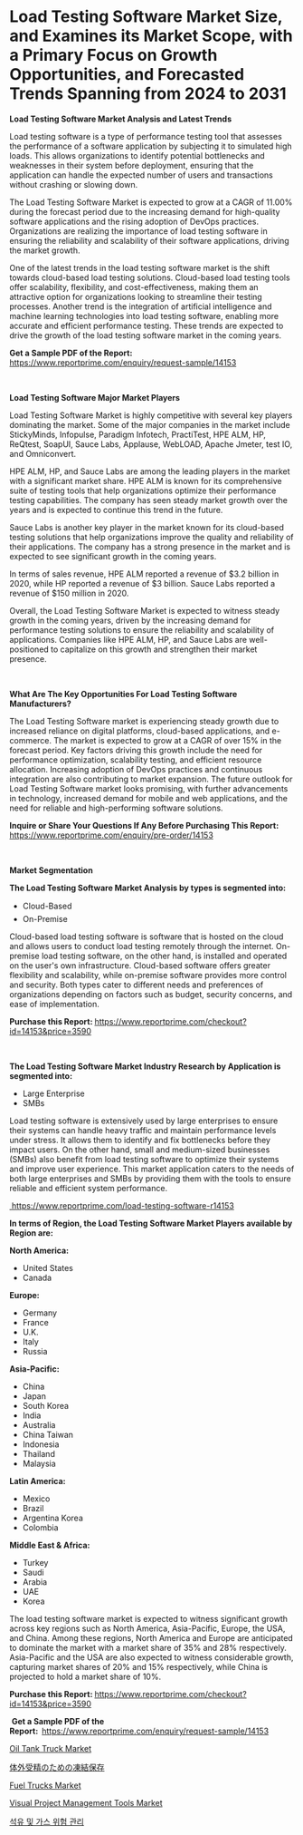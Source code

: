 <p><h1>Load Testing Software Market Size, and Examines its Market Scope, with a Primary Focus on Growth Opportunities, and Forecasted Trends Spanning from 2024 to 2031</h1></p><p><strong>Load Testing Software Market Analysis and Latest Trends</strong></p>
<p><p>Load testing software is a type of performance testing tool that assesses the performance of a software application by subjecting it to simulated high loads. This allows organizations to identify potential bottlenecks and weaknesses in their system before deployment, ensuring that the application can handle the expected number of users and transactions without crashing or slowing down.</p><p>The Load Testing Software Market is expected to grow at a CAGR of 11.00% during the forecast period due to the increasing demand for high-quality software applications and the rising adoption of DevOps practices. Organizations are realizing the importance of load testing software in ensuring the reliability and scalability of their software applications, driving the market growth.</p><p>One of the latest trends in the load testing software market is the shift towards cloud-based load testing solutions. Cloud-based load testing tools offer scalability, flexibility, and cost-effectiveness, making them an attractive option for organizations looking to streamline their testing processes. Another trend is the integration of artificial intelligence and machine learning technologies into load testing software, enabling more accurate and efficient performance testing. These trends are expected to drive the growth of the load testing software market in the coming years.</p></p>
<p><strong>Get a Sample PDF of the Report:&nbsp;</strong> <a href="https://www.reportprime.com/enquiry/request-sample/14153">https://www.reportprime.com/enquiry/request-sample/14153</a></p>
<p>&nbsp;</p>
<p><strong>Load Testing Software Major Market Players</strong></p>
<p><p>Load Testing Software Market is highly competitive with several key players dominating the market. Some of the major companies in the market include StickyMinds, Infopulse, Paradigm Infotech, PractiTest, HPE ALM, HP, ReQtest, SoapUI, Sauce Labs, Applause, WebLOAD, Apache Jmeter, test IO, and Omniconvert.</p><p>HPE ALM, HP, and Sauce Labs are among the leading players in the market with a significant market share. HPE ALM is known for its comprehensive suite of testing tools that help organizations optimize their performance testing capabilities. The company has seen steady market growth over the years and is expected to continue this trend in the future.</p><p>Sauce Labs is another key player in the market known for its cloud-based testing solutions that help organizations improve the quality and reliability of their applications. The company has a strong presence in the market and is expected to see significant growth in the coming years.</p><p>In terms of sales revenue, HPE ALM reported a revenue of $3.2 billion in 2020, while HP reported a revenue of $3 billion. Sauce Labs reported a revenue of $150 million in 2020.</p><p>Overall, the Load Testing Software Market is expected to witness steady growth in the coming years, driven by the increasing demand for performance testing solutions to ensure the reliability and scalability of applications. Companies like HPE ALM, HP, and Sauce Labs are well-positioned to capitalize on this growth and strengthen their market presence.</p></p>
<p>&nbsp;</p>
<p><strong>What Are The Key Opportunities For Load Testing Software Manufacturers?</strong></p>
<p><p>The Load Testing Software market is experiencing steady growth due to increased reliance on digital platforms, cloud-based applications, and e-commerce. The market is expected to grow at a CAGR of over 15% in the forecast period. Key factors driving this growth include the need for performance optimization, scalability testing, and efficient resource allocation. Increasing adoption of DevOps practices and continuous integration are also contributing to market expansion. The future outlook for Load Testing Software market looks promising, with further advancements in technology, increased demand for mobile and web applications, and the need for reliable and high-performing software solutions.</p></p>
<p><strong>Inquire or Share Your Questions If Any Before Purchasing This Report:</strong> <a href="https://www.reportprime.com/enquiry/pre-order/14153">https://www.reportprime.com/enquiry/pre-order/14153</a></p>
<p>&nbsp;</p>
<p><strong>Market Segmentation</strong></p>
<p><strong>The Load Testing Software Market Analysis by types is segmented into:</strong></p>
<p><ul><li>Cloud-Based</li><li>On-Premise</li></ul></p>
<p><p>Cloud-based load testing software is software that is hosted on the cloud and allows users to conduct load testing remotely through the internet. On-premise load testing software, on the other hand, is installed and operated on the user's own infrastructure. Cloud-based software offers greater flexibility and scalability, while on-premise software provides more control and security. Both types cater to different needs and preferences of organizations depending on factors such as budget, security concerns, and ease of implementation.</p></p>
<p><strong>Purchase this Report:&nbsp;</strong><a href="https://www.reportprime.com/checkout?id=14153&price=3590">https://www.reportprime.com/checkout?id=14153&price=3590</a></p>
<p>&nbsp;</p>
<p><strong>The Load Testing Software Market Industry Research by Application is segmented into:</strong></p>
<p><ul><li>Large Enterprise</li><li>SMBs</li></ul></p>
<p><p>Load testing software is extensively used by large enterprises to ensure their systems can handle heavy traffic and maintain performance levels under stress. It allows them to identify and fix bottlenecks before they impact users. On the other hand, small and medium-sized businesses (SMBs) also benefit from load testing software to optimize their systems and improve user experience. This market application caters to the needs of both large enterprises and SMBs by providing them with the tools to ensure reliable and efficient system performance.</p></p>
<p><a href="https://www.reportprime.com/load-testing-software-r14153">&nbsp;https://www.reportprime.com/load-testing-software-r14153</a></p>
<p><strong>In terms of Region, the Load Testing Software Market Players available by Region are:</strong></p>
<p>
    <p> <strong> North America: </strong>
        <ul>
            <li>United States</li>
            <li>Canada</li>
        </ul>
        </p> 
    <p> <strong> Europe: </strong>
        <ul>
            <li>Germany</li>
            <li>France</li>
            <li>U.K.</li>
            <li>Italy</li>
            <li>Russia</li>
        </ul>
        </p> 
    <p> <strong> Asia-Pacific: </strong>
        <ul>
            <li>China</li>
            <li>Japan</li>
            <li>South Korea</li>
            <li>India</li>
            <li>Australia</li>
            <li>China Taiwan</li>
            <li>Indonesia</li>
            <li>Thailand</li>
            <li>Malaysia</li>
        </ul>
        </p> 
    <p> <strong> Latin America: </strong>
        <ul>
            <li>Mexico</li>
            <li>Brazil</li>
            <li>Argentina Korea</li>
            <li>Colombia</li>
        </ul>
        </p> 
    <p> <strong> Middle East & Africa: </strong>
        <ul>
            <li>Turkey</li>
            <li>Saudi</li>
            <li>Arabia</li>
            <li>UAE</li>
            <li>Korea</li>
        </ul>
    </p>
    </p>
<p><p>The load testing software market is expected to witness significant growth across key regions such as North America, Asia-Pacific, Europe, the USA, and China. Among these regions, North America and Europe are anticipated to dominate the market with a market share of 35% and 28% respectively. Asia-Pacific and the USA are also expected to witness considerable growth, capturing market shares of 20% and 15% respectively, while China is projected to hold a market share of 10%.</p></p>
<p><strong>Purchase this Report: </strong><a href="https://www.reportprime.com/checkout?id=14153&price=3590">https://www.reportprime.com/checkout?id=14153&price=3590</a></p>
<p>&nbsp;<strong>Get a Sample PDF of the Report:&nbsp;&nbsp;</strong><a href="https://www.reportprime.com/enquiry/request-sample/14153">https://www.reportprime.com/enquiry/request-sample/14153</a></p>
<p><strong></strong></p>
<p><p><a href="https://www.linkedin.com/pulse/oil-tank-truck-market-goal-estimating-size-future-growth-potential-5uide">Oil Tank Truck Market</a></p><p><a href="https://github.com/JerelSchulit20231/Market-Research-Report-List-1/blob/main/918786780777.md">体外受精のための凍結保存</a></p><p><a href="https://www.linkedin.com/pulse/fuel-trucks-market-provides-comprehensive-analysis-including-macro-ytgfe">Fuel Trucks Market</a></p><p><a href="https://github.com/RosemarieLeffler2023/Market-Research-Report-List-1/blob/main/visual-project-management-tools-market.md">Visual Project Management Tools Market</a></p><p><a href="https://github.com/durgin521/Market-Research-Report-List-1/blob/main/628446075172.md">석유 및 가스 위험 관리</a></p></p>
